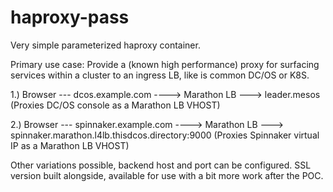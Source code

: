 # haproxy-pass
Very simple parameterized haproxy container.

Primary use case: Provide a (known high performance) proxy for surfacing services within a cluster to an ingress LB, like is common DC/OS or K8S. 

1.) Browser --- dcos.example.com ----> Marathon LB ---> leader.mesos (Proxies DC/OS console as a Marathon LB VHOST)

2.) Browser --- spinnaker.example.com ----> Marathon LB ---> spinnaker.marathon.l4lb.thisdcos.directory:9000 (Proxies Spinnaker virtual IP as a Marathon LB VHOST)

Other variations possible, backend host and port can be configured. SSL version built alongside, available for use with a bit more work after the POC. 

